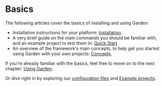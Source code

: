 # Basics

The following articles cover the basics of installing and using Garden:

* Installation instructions for your platform: [Installation](installation.md).
* A very brief guide on the main commands you should be familiar with, and an example project to test them in: [Quick Start](quick-start.md).
* An overview of the framework's main concepts, to help get you started using Garden with your own projects: [Concepts](concepts.md).

If you're already familiar with the basics, feel free to move on to the next chapter: [Using Garden](../using-garden/).

Or dive right in by exploring our [configuration files](../using-garden/configuration-files.md) and [Example projects](../examples/).

